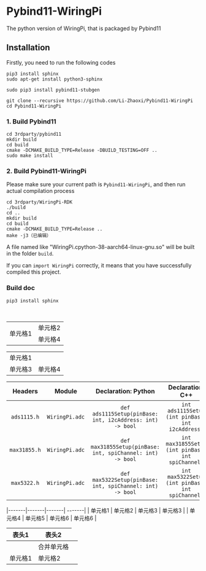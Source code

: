 # Pybind11-WiringPi
The python version of WiringPi, that is packaged by Pybind11


## Installation

Firstly, you need to run the following codes
```
pip3 install sphinx
sudo apt-get install python3-sphinx

sudo pip3 install pybind11-stubgen

git clone --recursive https://github.com/Li-Zhaoxi/Pybind11-WiringPi
cd Pybind11-WiringPi
```

### 1. Build Pybind11

```
cd 3rdparty/pybind11
mkdir build
cd build
cmake -DCMAKE_BUILD_TYPE=Release -DBUILD_TESTING=OFF ..
sudo make install
```


### 2. Build Pybind11-WiringPi

Please make sure your current path is `Pybind11-WiringPi`, and then run actual compilation process

```
cd 3rdparty/WiringPi-RDK
./build
cd ..
mkdir build 
cd build
cmake -DCMAKE_BUILD_TYPE=Release ..
make -j3（已编辑）
```

A file named like "WiringPi.cpython-38-aarch64-linux-gnu.so" will be built in the folder `build`.

If you can `import WiringPi` correctly,  it means that you have successfully compiled this project.


### Build doc

```
pip3 install sphinx
```
<table>
	<tr>
		<td  rowspan = "2"> 单元格1 </td>
		<td> 单元格2 </td>
	</tr>
	<tr>
		<td> 单元格4 </td>
	</tr>
​</table>

<table>
	<tr>
		<td  colspan = "2"> 单元格1 </td>
	</tr>
	<tr>
		<td> 单元格3 </td>
		<td> 单元格4 </td>
	</tr>
</table>

| Headers | Module | Declaration: Python | Declaration: C++ |
|:-------:|:-------:|:-------:|:-------:|
| `ads1115.h` | `WiringPi.adc` | `def ads1115Setup(pinBase: int, i2cAddress: int) -> bool` | `int ads1115Setup (int pinBase, int i2cAddress)` |
| `max31855.h` | `WiringPi.adc` | `def max31855Setup(pinBase: int, spiChannel: int) -> bool` | `int max31855Setup (int pinBase, int spiChannel)` |
| `max5322.h` | `WiringPi.adc` | `def max5322Setup(pinBase: int, spiChannel: int) -> bool` | `int max5322Setup (int pinBase, int spiChannel)` |

|-------|-------|-------| -------|
| 单元格1 | 单元格2 | 单元格3 | 单元格3 |
| 单元格4 | 单元格5 | 单元格6 | 单元格6 |

 | 表头1 | 表头2 |
 | --- | --- |
 | <td colspan="2">合并单元格</td>|
 | 单元格1 | 单元格2 |

